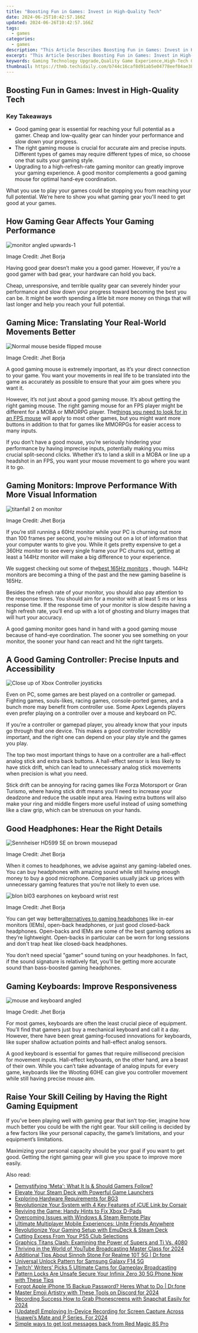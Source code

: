 ```yaml
---
title: "Boosting Fun in Games: Invest in High-Quality Tech"
date: 2024-06-25T10:42:57.166Z
updated: 2024-06-26T10:42:57.166Z
tags:
  - games
categories:
  - games
description: "This Article Describes Boosting Fun in Games: Invest in High-Quality Tech"
excerpt: "This Article Describes Boosting Fun in Games: Invest in High-Quality Tech"
keywords: Gaming Technology Upgrade,Quality Game Experience,High-Tech Gaming Devices,Fun Gaming Enhancements,Tech Investment in Games,Advanced Gaming Systems,Superior Gameplay Improvement
thumbnail: https://thmb.techidaily.com/b744c16caf8d91ab5e04778eef04ae38bd5e09c87e85e6ab4edefd7b2e2e0090.jpg
---
```


## Boosting Fun in Games: Invest in High-Quality Tech

### Key Takeaways

* Good gaming gear is essential for reaching your full potential as a gamer. Cheap and low-quality gear can hinder your performance and slow down your progress.
* The right gaming mouse is crucial for accurate aim and precise inputs. Different types of games may require different types of mice, so choose one that suits your gaming style.
* Upgrading to a high-refresh-rate gaming monitor can greatly improve your gaming experience. A good monitor complements a good gaming mouse for optimal hand-eye coordination.

 What you use to play your games could be stopping you from reaching your full potential. We’re here to show you what gaming gear you'll need to get good at your games.

## How Gaming Gear Affects Your Gaming Performance

![monitor angled upwards-1](https://static1.makeuseofimages.com/wordpress/wp-content/uploads/wm/2023/05/monitor-angled-upwards-1.JPG)

 Image Credit: Jhet Borja

 Having good gear doesn’t make you a good gamer. However, if you’re a good gamer with bad gear, your hardware can hold you back.

 Cheap, unresponsive, and terrible quality gear can severely hinder your performance and slow down your progress toward becoming the best you can be. It might be worth spending a little bit more money on things that will last longer and help you reach your full potential.

## Gaming Mice: Translating Your Real-World Movements Better

![Normal mouse beside flipped mouse](https://static1.makeuseofimages.com/wordpress/wp-content/uploads/2023/01/normal-mouse-beside-flipped-mouse.jpg)

 Image Credit: Jhet Borja

 A good gaming mouse is extremely important, as it’s your direct connection to your game. You want your movements in real life to be translated into the game as accurately as possible to ensure that your aim goes where you want it.

 However, it’s not just about a good gaming mouse. It’s about getting the right gaming mouse. The right gaming mouse for an FPS player might be different for a MOBA or MMORPG player. The[things you need to look for in an FPS mouse](https://www.makeuseof.com/fps-gaming-mouse-key-characteristics/) will apply to most other games, but you might want more buttons in addition to that for games like MMORPGs for easier access to many inputs.

 If you don’t have a good mouse, you’re seriously hindering your performance by having imprecise inputs, potentially making you miss crucial split-second clicks. Whether it’s to land a skill in a MOBA or line up a headshot in an FPS, you want your mouse movement to go where you want it to go.

## Gaming Monitors: Improve Performance With More Visual Information

![titanfall 2 on monitor](https://static1.makeuseofimages.com/wordpress/wp-content/uploads/wm/2023/06/titanfall-2-on-monitor-4.JPG)

 Image Credit: Jhet Borja

 If you’re still running a 60Hz monitor while your PC is churning out more than 100 frames per second, you’re missing out on a lot of information that your computer wants to give you. While it gets pretty expensive to get a 360Hz monitor to see every single frame your PC churns out, getting at least a 144Hz monitor will make a big difference to your experience.

 We suggest checking out some of the[best 165Hz monitors](https://www.makeuseof.com/best-165hz-monitors/) , though. 144Hz monitors are becoming a thing of the past and the new gaming baseline is 165Hz.

 Besides the refresh rate of your monitor, you should also pay attention to the response times. You should aim for a monitor with at least 5 ms or less response time. If the response time of your monitor is slow despite having a high refresh rate, you’ll end up with a lot of ghosting and blurry images that will hurt your accuracy.

 A good gaming monitor goes hand in hand with a good gaming mouse because of hand-eye coordination. The sooner you see something on your monitor, the sooner your hand can react and hit the right targets.

## A Good Gaming Controller: Precise Inputs and Accessibility

![Close up of Xbox Controller joysticks](https://static1.makeuseofimages.com/wordpress/wp-content/uploads/2023/01/close-up-of-xbox-controller-joysticks.jpg)

 Even on PC, some games are best played on a controller or gamepad. Fighting games, souls-likes, racing games, console-ported games, and a bunch more may benefit from controller use. Some Apex Legends players even prefer playing on a controller over a mouse and keyboard on PC.

 If you’re a controller or gamepad player, you already know that your inputs go through that one device. This makes a good controller incredibly important, and the right one can depend on your play style and the games you play.

 The top two most important things to have on a controller are a hall-effect analog stick and extra back buttons. A hall-effect sensor is less likely to have stick drift, which can lead to unnecessary analog stick movements when precision is what you need.

 Stick drift can be annoying for racing games like Forza Motorsport or Gran Turismo, where having stick drift means you’ll need to increase your deadzone and reduce the usable input area. Having extra buttons will also make your ring and middle fingers more useful instead of using something like a claw grip, which can be strenuous on your hands.

## Good Headphones: Hear the Right Details

![Sennheiser HD599 SE on brown mousepad](https://static1.makeuseofimages.com/wordpress/wp-content/uploads/wm/2023/08/sennheiser-hd599-se-on-brown-mousepad.JPG)

 Image Credit: Jhet Borja

 When it comes to headphones, we advise against any gaming-labeled ones. You can buy headphones with amazing sound while still having enough money to buy a good microphone. Companies usually jack up prices with unnecessary gaming features that you’re not likely to even use.

![blon bl03 earphones on keyboard wrist rest](https://static1.makeuseofimages.com/wordpress/wp-content/uploads/2023/03/blon-bl03-earphones-on-keyboard-wrist-rest.JPG)

 Image Credit: Jhet Borja

 You can get way better[alternatives to gaming headphones](https://www.makeuseof.com/gaming-headphones-alternatives/) like in-ear monitors (IEMs), open-back headphones, or just good closed-back headphones. Open-backs and IEMs are some of the best gaming options as they’re lightweight. Open-backs in particular can be worn for long sessions and don't trap heat like closed-back headphones.

 You don’t need special "gamer" sound tuning on your headphones. In fact, if the sound signature is relatively flat, you’ll be getting more accurate sound than bass-boosted gaming headphones.

## Gaming Keyboards: Improve Responsiveness

![mouse and keyboard angled](https://static1.makeuseofimages.com/wordpress/wp-content/uploads/wm/2023/05/mouse-and-keyboard-angled-1.JPG)

 Image Credit: Jhet Borja

 For most games, keyboards are often the least crucial piece of equipment. You’ll find that gamers just buy a mechanical keyboard and call it a day. However, there have been great gaming-focused innovations for keyboards, like super shallow actuation points and hall-effect analog sensors.

 A good keyboard is essential for games that require millisecond precision for movement inputs. Hall-effect keyboards, on the other hand, are a beast of their own. While you can’t take advantage of analog inputs for every game, keyboards like the Wooting 60HE can give you controller movement while still having precise mouse aim.

## Raise Your Skill Ceiling by Having the Right Gaming Equipment

 If you’ve been playing well with gaming gear that isn’t top-tier, imagine how much better you could be with the right gear. Your skill ceiling is decided by a few factors like your personal capacity, the game’s limitations, and your equipment’s limitations.

 Maximizing your personal capacity should be your goal if you want to get good. Getting the right gaming gear will give you space to improve more easily.


<ins class="adsbygoogle"
     style="display:block"
     data-ad-format="autorelaxed"
     data-ad-client="ca-pub-7571918770474297"
     data-ad-slot="1223367746"></ins>



<ins class="adsbygoogle"
     style="display:block"
     data-ad-client="ca-pub-7571918770474297"
     data-ad-slot="8358498916"
     data-ad-format="auto"
     data-full-width-responsive="true"></ins>

<span class="atpl-alsoreadstyle">Also read:</span>
<div><ul>
<li><a href="https://games-able.techidaily.com/demystifying-meta-what-it-is-and-should-gamers-follow/"><u>Demystifying 'Meta': What It Is & Should Gamers Follow?</u></a></li>
<li><a href="https://games-able.techidaily.com/elevate-your-steam-deck-with-powerful-game-launchers/"><u>Elevate Your Steam Deck with Powerful Game Launchers</u></a></li>
<li><a href="https://games-able.techidaily.com/exploring-hardware-requirements-for-bg3/"><u>Exploring Hardware Requirements for BG3</u></a></li>
<li><a href="https://games-able.techidaily.com/revolutionize-your-system-with-4-key-features-of-icue-link-by-corsair/"><u>Revolutionize Your System with 4 Key Features of iCUE Link by Corsair</u></a></li>
<li><a href="https://games-able.techidaily.com/reviving-the-game-handy-hints-to-fix-xbox-d-pads/"><u>Reviving the Game: Handy Hints to Fix Xbox D-Pads</u></a></li>
<li><a href="https://games-able.techidaily.com/overcoming-issues-with-windows-and-steam-remote-play/"><u>Overcoming Issues with Windows & Steam Remote Play</u></a></li>
<li><a href="https://games-able.techidaily.com/ultimate-multiplayer-mobile-experiences-unite-friends-anywhere/"><u>Ultimate Multiplayer Mobile Experiences: Unite Friends Anywhere</u></a></li>
<li><a href="https://games-able.techidaily.com/revolutionize-your-gaming-setup-with-emudeck-and-steam-deck/"><u>Revolutionize Your Gaming Setup with EmuDeck & Steam Deck</u></a></li>
<li><a href="https://games-able.techidaily.com/cutting-excess-from-your-ps5-club-selections/"><u>Cutting Excess From Your PS5 Club Selections</u></a></li>
<li><a href="https://games-able.techidaily.com/graphics-titans-clash-examining-the-power-of-supers-and-ti-vs-4080/"><u>Graphics Titans Clash: Examining the Power of Supers and Ti Vs. 4080</u></a></li>
<li><a href="https://facebook-record-videos.techidaily.com/thriving-in-the-world-of-youtube-broadcasting-master-class-for-2024/"><u>Thriving in the World of YouTube Broadcasting  Master Class for 2024</u></a></li>
<li><a href="https://pokemon-go-android.techidaily.com/additional-tips-about-sinnoh-stone-for-realme-10t-5g-drfone-by-drfone-virtual-android/"><u>Additional Tips About Sinnoh Stone For Realme 10T 5G | Dr.fone</u></a></li>
<li><a href="https://android-unlock.techidaily.com/universal-unlock-pattern-for-samsung-galaxy-f14-5g-by-drfone-android/"><u>Universal Unlock Pattern for Samsung Galaxy F14 5G</u></a></li>
<li><a href="https://on-screen-recording.techidaily.com/twitch-writers-picks-5-ultimate-cams-for-gameplay-broadcasting/"><u>Twitch' Writers’ Picks  5 Ultimate Cams for Gameplay Broadcasting</u></a></li>
<li><a href="https://unlock-android.techidaily.com/pattern-locks-are-unsafe-secure-your-infinix-zero-30-5g-phone-now-with-these-tips-by-drfone-android/"><u>Pattern Locks Are Unsafe Secure Your Infinix Zero 30 5G Phone Now with These Tips</u></a></li>
<li><a href="https://iphone-unlock.techidaily.com/forgot-apple-iphone-15-backup-password-heres-what-to-do-drfone-by-drfone-ios/"><u>Forgot Apple iPhone 15 Backup Password? Heres What to Do | Dr.fone</u></a></li>
<li><a href="https://discord-videos.techidaily.com/master-emoji-artistry-with-these-tools-on-discord-for-2024/"><u>Master Emoji Artistry with These Tools on Discord for 2024</u></a></li>
<li><a href="https://snapchat-videos.techidaily.com/recording-success-how-to-grab-phonescreens-with-snapchat-easily-for-2024/"><u>Recording Success  How to Grab Phonescreens with Snapchat Easily for 2024</u></a></li>
<li><a href="https://screen-recording.techidaily.com/1716069894780-updated-employing-in-device-recording-for-screen-capture-across-huaweis-mate-and-p-series-for-2024/"><u>[Updated] Employing In-Device Recording for Screen Capture Across Huawei’s Mate and P Series. For 2024</u></a></li>
<li><a href="https://techidaily.com/simple-ways-to-get-lost-messages-back-from-red-magic-8s-pro-by-fonelab-android-recover-messages/"><u>Simple ways to get lost messages back from Red Magic 8S Pro</u></a></li>
</ul></div>
